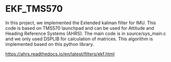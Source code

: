 # EKF_TMS570


In this project, we implemented the Extended kalman filter for IMU. This code is based on TMS570 launchpad and can be used for Attitude and Heading Reference Systems (AHRS). 
The main code is in source/sys_main.c and we only used DSPLIB for calculation of matrices. This algorithm is implemented based on this python library.

https://ahrs.readthedocs.io/en/latest/filters/ekf.html
